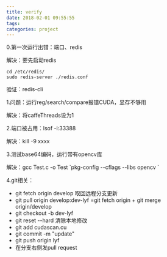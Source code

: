 ```yaml
---
title: verify
date: 2018-02-01 09:55:55
tags: 
categories: project
---
```

0.第一次运行出错：端口、redis

  解决：要先启动redis

    cd /etc/redis/  
    sudo redis-server ./redis.conf

  验证：redis-cli

1.问题：运行reg/search/compare报错CUDA，显存不够用

  解决：将caffeThreads设为1

2.端口被占用：lsof -i:33388

  解决：kill -9 xxxx

3.测试base64编码，运行带有opencv库

  解决：gcc Test.c -o Test \`pkg-config --cflags --libs opencv `

4.git相关：


- git fetch origin develop 取回远程分支更新
- git pull origin develop:dev-lyf
   =git fetch origin + git merge origin/develop
- git checkout -b dev-lyf
- git reset --hard 清除本地修改
- git add cudascan.cu
- git commit -m "update"
- git push origin lyf
- 在分支右侧发pull request
